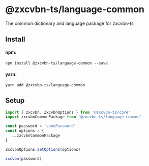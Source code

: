 # @zxcvbn-ts/language-common

The common dictionary and language package for zxcvbn-ts

## Install

#### npm:

`npm install @zxcvbn-ts/language-common --save`

#### yarn:

`yarn add @zxcvbn-ts/language-common`

## Setup

```js
import { zxcvbn, ZxcvbnOptions } from '@zxcvbn-ts/core'
import zxcvbnCommonPackage from '@zxcvbn-ts/language-common'

const password = 'somePassword'
const options = {
  ...zxcvbnCommonPackage
}

ZxcvbnOptions.setOptions(options)

zxcvbn(password)
```
